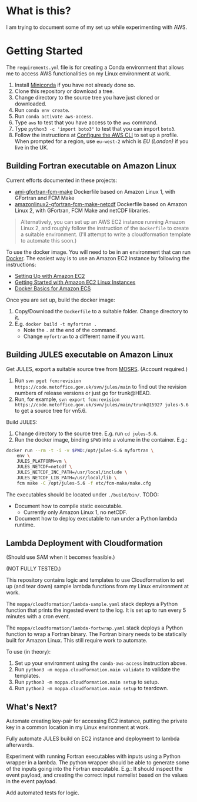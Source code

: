 # What is this?

I am trying to document some of my set up while experimenting with AWS.

# Getting Started

The `requirements.yml` file is for creating a Conda environment that allows me
to access AWS functionalities on my Linux environment at work.

1. Install [Miniconda](https://docs.conda.io/en/latest/miniconda.html)
   if you have not already done so.
2. Clone this repository or download a tree.
3. Change directory to the source tree you have just cloned or downloaded.
4. Run `conda env create`.
5. Run `conda activate aws-access`.
6. Type `aws` to test that you have access to the `aws` command.
7. Type `python3 -c 'import boto3"` to test that you can import `boto3`.
8. Follow the instructions at
   [Configure the AWS CLI](https://docs.aws.amazon.com/en_pv/cli/latest/userguide/cli-chap-configure.html)
   to set up a profile. When prompted for a region, use `eu-west-2`
   which is *EU (London)* if you live in the UK.

## Building Fortran executable on Amazon Linux

Current efforts documented in these projects:
* [ami-gfortran-fcm-make](https://github.com/matthewrmshin/ami-gfortran-fcm-make)
  Dockerfile based on Amazon Linux 1, with GFortran and FCM Make
* [amazonlinux2-gfortran-fcm-make-netcdf](https://github.com/matthewrmshin/amazonlinux2-gfortran-fcm-make-netcdf)
  Dockerfile based on Amazon Linux 2, with GFortran, FCM Make and netCDF libraries.

> Alternatively, you can set up an AWS EC2 instance running Amazon Linux 2,
> and roughly follow the instruction of the `Dockerfile` to create a suitable
> environment. (I'll attempt to write a cloudformation template to automate this soon.)

To use the docker image. You will need to be in an environment that can run
[Docker](https://www.docker.com/). The easiest way is to use an Amazon EC2
instance by following the instructions:
* [Setting Up with Amazon EC2](https://docs.aws.amazon.com/en_pv/AWSEC2/latest/UserGuide/get-set-up-for-amazon-ec2.html)
* [Getting Started with Amazon EC2 Linux Instances](https://docs.aws.amazon.com/en_pv/AWSEC2/latest/UserGuide/EC2_GetStarted.html)
* [Docker Basics for Amazon ECS](https://docs.aws.amazon.com/en_pv/AmazonECS/latest/developerguide/docker-basics.html)

Once you are set up, build the docker image:
1. Copy/Download the `Dockerfile` to a suitable folder. Change directory to it.
2. E.g. `docker build -t myfortran .`
   * Note the `.` at the end of the command.
   * Change `myfortran` to a different name if you want.

## Building JULES executable on Amazon Linux

Get JULES, export a suitable source tree from
[MOSRS](https://code.metoffice.gov.uk/). (Account required.)
1. Run `svn pget fcm:revision https://code.metoffice.gov.uk/svn/jules/main`
   to find out the revision numbers of release versions or just go for trunk@HEAD.
2. Run, for example, `svn export fcm:revision https://code.metoffice.gov.uk/svn/jules/main/trunk@15927 jules-5.6` to get a source tree for vn5.6.

Build JULES:
1. Change directory to the source tree. E.g. run `cd jules-5.6`.
2. Run the docker image, binding `$PWD` into a volume in the container. E.g.:

```sh
docker run --rm -t -i -v $PWD:/opt/jules-5.6 myfortran \
    env \
    JULES_PLATFORM=vm \
    JULES_NETCDF=netcdf \
    JULES_NETCDF_INC_PATH=/usr/local/include \
    JULES_NETCDF_LIB_PATH=/usr/local/lib \
    fcm make -C /opt/jules-5.6 -f etc/fcm-make/make.cfg
```

The executables should be located under `./build/bin/`. TODO:
* Document how to compile static executable.
  * Currently only Amazon Linux 1, no netCDF.
* Document how to deploy executable to run under a Python lambda runtime.

## Lambda Deployment with Cloudformation

(Should use SAM when it becomes feasible.)

(NOT FULLY TESTED.)

This repository contains logic and templates to use Cloudformation to set up (and
tear down) sample lambda functions from my Linux environment at work.

The `moppa/cloudformation/lambda-sample.yaml` stack deploys a Python function
that prints the ingested event to the log.  It is set up to run every 5 minutes
with a cron event.

The `moppa/cloudformation/lambda-fortwrap.yaml` stack deploys a Python function
to wrap a Fortran binary. The Fortran binary needs to be statically built for
Amazon Linux. This still require work to automate.

To use (in theory):
1. Set up your environment using the `conda-aws-access` instruction above.
3. Run `python3 -m moppa.cloudformation.main validate` to validate the templates.
3. Run `python3 -m moppa.cloudformation.main setup` to setup.
4. Run `python3 -m moppa.cloudformation.main setup` to teardown.

## What's Next?

Automate creating key-pair for accessing EC2 instance,
putting the private key in a common location in my Linux environment at work.

Fully automate JULES build on EC2 instance and deployment to lambda afterwards.

Experiment with running Fortran executables with inputs using a Python wrapper in a lambda.
The python wrapper should be able to generate some of the inputs going into the Fortran
executable. E.g.: It should inspect the event payload, and creating the correct input namelist
based on the values in the event payload.

Add automated tests for logic.
